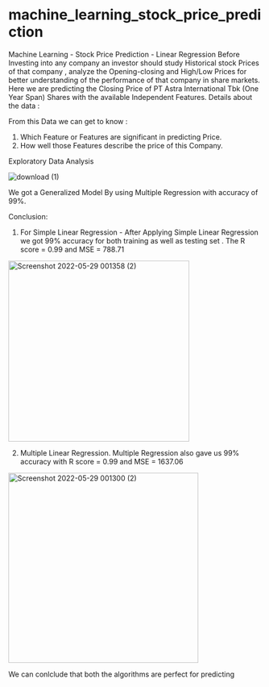 # machine_learning_stock_price_prediction

Machine Learning - Stock Price Prediction - Linear Regression
Before Investing into any company an investor should study Historical stock Prices of that company , analyze the Opening-closing and High/Low Prices for better understanding of the performance of that company in share markets. Here we are predicting the Closing Price of PT Astra International Tbk (One Year Span) Shares with the available Independent Features.
Details about the data :

From this Data we can get to know :
1) Which Feature or Features are significant in predicting Price.
2) How well those Features describe the price of this Company.


Exploratory Data Analysis

![download (1)](https://user-images.githubusercontent.com/106465570/170859835-0544fed2-7aa0-4248-9319-b0f292ddb1c5.png)

We got a Generalized Model By using Multiple Regression with accuracy of 99%.

Conclusion:
1) For Simple Linear Regression - After Applying Simple Linear Regression we got 99% accuracy for both training as well as testing set . The R score = 0.99 and MSE = 788.71
<img width="359" alt="Screenshot 2022-05-29 001358 (2)" src="https://user-images.githubusercontent.com/106465570/170859942-c884cdcc-4287-4155-bb45-edfbc7a940a2.png">


2) Multiple Linear Regression. Multiple Regression also gave us 99% accuracy with R score = 0.99 and MSE = 1637.06
<img width="377" alt="Screenshot 2022-05-29 001300 (2)" src="https://user-images.githubusercontent.com/106465570/170859912-04026638-0ddc-4f25-9ff1-0c1de57cb8c4.png">


We can conlclude that both the algorithms are perfect for predicting

